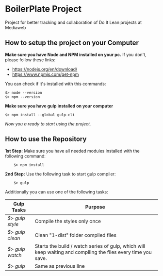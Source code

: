 # BoilerPlate Project

Project for better tracking and collaboration of Do It Lean projects at Mediaweb

## How to setup the project on your Computer

**Make sure you have Node and NPM installed on your pc.**
If you don't, please follow these links:

- https://nodejs.org/en/download/
- https://www.npmjs.com/get-npm


You can check if it's installed with this commands:

    $> node --version
    $> npm --version


**Make sure you have gulp installed on your computer**

    $> npm install --global gulp-cli

*Now you a ready to start using the project.*


## How to use the Repository


**1st Step:** Make sure you have all needed modules installed with the following command:
    
        $> npm install

**2nd Step:** Use the following task to start gulp compiler:

        $> gulp
        
Additionally you can use one of the following tasks:
        
| Gulp Tasks        | Purpose                               |
| ----------------- | ------------------------------------- |
| *$> gulp style*   | Compile the styles only once          |
| *$> gulp clean*   | Clean "1-dist" folder compiled files  |
| *$> gulp watch*   | Starts the build / watch series of gulp, which will keep waiting and compiling the files every time you save.                |
| *$> gulp*         | Same as previous line                 |
